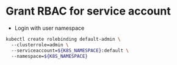 # Grant RBAC for service account
* Login with user namespace
```bash
kubectl create rolebinding default-admin \ 
  --clusterrole=admin \ 
  --serviceaccount=${K8S_NAMESPACE}:default \ 
  --namespace=${K8S_NAMESPACE}
```
